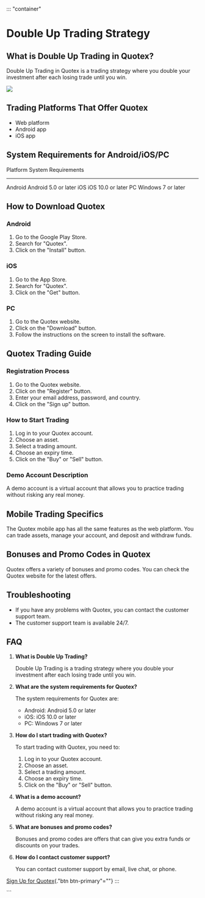 ::: \"container\"
# Double Up Trading Strategy

## What is Double Up Trading in Quotex?

Double Up Trading in Quotex is a trading strategy where you double your
investment after each losing trade until you win.

[![](https://static.quotex.io/files/4_en/300_250.jpg)](https://traff.sbs/brokerqxlid)

## Trading Platforms That Offer Quotex

-   Web platform
-   Android app
-   iOS app

## System Requirements for Android/iOS/PC

  Platform   System Requirements
  ---------- ----------------------
  Android    Android 5.0 or later
  iOS        iOS 10.0 or later
  PC         Windows 7 or later

## How to Download Quotex

### Android

1.  Go to the Google Play Store.
2.  Search for "Quotex".
3.  Click on the "Install" button.

### iOS

1.  Go to the App Store.
2.  Search for "Quotex".
3.  Click on the "Get" button.

### PC

1.  Go to the Quotex website.
2.  Click on the "Download" button.
3.  Follow the instructions on the screen to install the software.

## Quotex Trading Guide

### Registration Process

1.  Go to the Quotex website.
2.  Click on the "Register" button.
3.  Enter your email address, password, and country.
4.  Click on the "Sign up" button.

### How to Start Trading

1.  Log in to your Quotex account.
2.  Choose an asset.
3.  Select a trading amount.
4.  Choose an expiry time.
5.  Click on the "Buy" or "Sell" button.

### Demo Account Description

A demo account is a virtual account that allows you to practice trading
without risking any real money.

## Mobile Trading Specifics

The Quotex mobile app has all the same features as the web platform. You
can trade assets, manage your account, and deposit and withdraw funds.

## Bonuses and Promo Codes in Quotex

Quotex offers a variety of bonuses and promo codes. You can check the
Quotex website for the latest offers.

## Troubleshooting

-   If you have any problems with Quotex, you can contact the customer
    support team.
-   The customer support team is available 24/7.

## FAQ

1.  **What is Double Up Trading?**

    Double Up Trading is a trading strategy where you double your
    investment after each losing trade until you win.

2.  **What are the system requirements for Quotex?**

    The system requirements for Quotex are:

    -   Android: Android 5.0 or later
    -   iOS: iOS 10.0 or later
    -   PC: Windows 7 or later

3.  **How do I start trading with Quotex?**

    To start trading with Quotex, you need to:

    1.  Log in to your Quotex account.
    2.  Choose an asset.
    3.  Select a trading amount.
    4.  Choose an expiry time.
    5.  Click on the "Buy" or "Sell" button.

4.  **What is a demo account?**

    A demo account is a virtual account that allows you to practice
    trading without risking any real money.

5.  **What are bonuses and promo codes?**

    Bonuses and promo codes are offers that can give you extra funds or
    discounts on your trades.

6.  **How do I contact customer support?**

    You can contact customer support by email, live chat, or phone.

[Sign Up for Quotex](\%22https://traff.sbs/brokerqxsignup\%22){."btn
btn-primary"=""}
:::

\`\`\`

